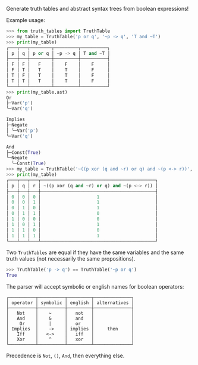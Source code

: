 Generate truth tables and abstract syntax trees from boolean expressions!

Example usage:
```py
>>> from truth_tables import TruthTable
>>> my_table = TruthTable('p or q', '~p -> q', 'T and ~T')
>>> print(my_table)
┌───┬───┬────────┬─────────┬──────────┐
│ p │ q │ p or q │ ~p -> q │ T and ~T │
├───┼───┼────────┼─────────┼──────────┤
│ F │ F │   F    │    F    │    F     │
│ F │ T │   T    │    T    │    F     │
│ T │ F │   T    │    T    │    F     │
│ T │ T │   T    │    T    │    F     │
└───┴───┴────────┴─────────┴──────────┘
>>> print(my_table.ast)
Or
├─Var('p')
╰─Var('q')

Implies
├─Negate
│ ╰─Var('p')
╰─Var('q')

And
├─Const(True)
╰─Negate
  ╰─Const(True)
>>> my_table = TruthTable('~((p xor (q and ~r) or q) and ~(p <-> r))', binary=True)
>>> print(my_table)
┌───┬───┬───┬───────────────────────────────────────────┐
│ p │ q │ r │ ~((p xor (q and ~r) or q) and ~(p <-> r)) │
├───┼───┼───┼───────────────────────────────────────────┤
│ 0 │ 0 │ 0 │                     1                     │
│ 0 │ 0 │ 1 │                     1                     │
│ 0 │ 1 │ 0 │                     1                     │
│ 0 │ 1 │ 1 │                     0                     │
│ 1 │ 0 │ 0 │                     0                     │
│ 1 │ 0 │ 1 │                     1                     │
│ 1 │ 1 │ 0 │                     0                     │
│ 1 │ 1 │ 1 │                     1                     │
└───┴───┴───┴───────────────────────────────────────────┘
```
Two `TruthTables` are equal if they have the same variables and the same truth values (not necessarily the same propositions).

```py
>>> TruthTable('p -> q') == TruthTable('~p or q')
True
```

The parser will accept symbolic or english names for boolean operators:
```
┌──────────┬──────────┬─────────┬──────────────┐
│ operator │ symbolic │ english │ alternatives │
├──────────┼──────────┼─────────┼──────────────┤
│   Not    │    ~     │   not   │              │
│   And    │    &     │   and   │              │
│    Or    │    |     │   or    │              │
│ Implies  │    ->    │ implies │     then     │
│   Iff    │   <->    │   iff   │              │
│   Xor    │    ^     │   xor   │              │
└──────────┴──────────┴─────────┴──────────────┘
```

Precedence is `Not`, `()`, `And`, then everything else.
